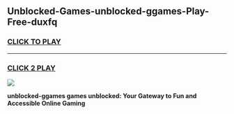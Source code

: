 
## Unblocked-Games-unblocked-ggames-Play-Free-duxfq
<h3>
<a href="https://premium76.site?title=unblocked-ggames&ref=12A">CLICK TO PLAY</a></h3>
<hr>

<h3>
<a href="https://premium76.site?title=unblocked-ggames&ref=12A">CLICK 2 PLAY</a>
  
</h3>

<a href="https://premium76.site?title=unblocked-ggames&ref=12A"><img src="https://clearcache.store/games.png"></a>


**unblocked-ggames games unblocked: Your Gateway to Fun and Accessible Online Gaming**
